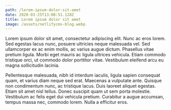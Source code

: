 ```yaml
---
path: /lorem-ipsum-dolor-sit-amet
date: 2020-03-25T13:08:51.128Z
title: Lorem ipsum dolor sit amet
image: /assets/netlifycms-blog.webp
---
```

<!--StartFragment-->

Lorem ipsum dolor sit amet, consectetur adipiscing elit. Nunc ac eros lorem. Sed egestas lacus nunc, posuere ultricies neque malesuada vel. Sed ullamcorper ex ac enim mollis, ac varius augue dictum. Phasellus vitae pretium ligula. Morbi eget mauris ac ligula ultrices vehicula. Etiam commodo tristique orci, ut commodo dolor porttitor vitae. Vestibulum eleifend arcu eu magna sollicitudin lacinia.

Pellentesque malesuada, nibh id interdum iaculis, ligula sapien consequat quam, et varius diam neque sed erat. Maecenas a vulputate ante. Quisque non condimentum nunc, ac tristique lacus. Duis laoreet aliquet egestas. Etiam sit amet nisl tellus. Donec suscipit quam ut sem porta molestie. Vestibulum ac felis eget dui vehicula pretium. Curabitur a augue accumsan, tempus massa nec, commodo lorem. Nulla a efficitur eros.

<!--EndFragment-->
